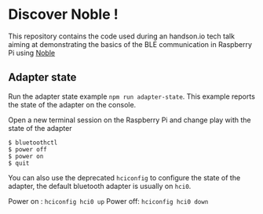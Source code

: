 # Discover Noble !

This repository contains the code used during an handson.io tech talk aiming at demonstrating the basics of the BLE communication in Raspberry Pi using [Noble](https://github.com/sandeepmistry/noble)

## Adapter state

Run the adapter state example `npm run adapter-state`. This example reports the state of the adapter on the console.

Open a new terminal session on the Raspberry Pi and change play with the state of the adapter

```
$ bluetoothctl
$ power off
$ power on
$ quit
```

You can also use the deprecated `hciconfig` to configure the state of the adapter, the default bluetooth adapter is usually on `hci0`.

Power on : `hciconfig hci0 up`
Power off: `hciconfig hci0 down`




